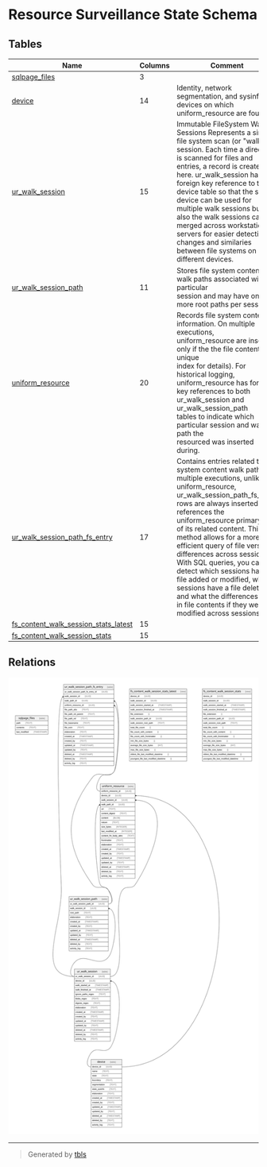 # Resource Surveillance State Schema

## Tables

| Name                                                                            | Columns | Comment                                                                                                                                                                                                                                                                                                                                                                                                                                                                                                                                                | Type  |
| ------------------------------------------------------------------------------- | ------- | ------------------------------------------------------------------------------------------------------------------------------------------------------------------------------------------------------------------------------------------------------------------------------------------------------------------------------------------------------------------------------------------------------------------------------------------------------------------------------------------------------------------------------------------------------ | ----- |
| [sqlpage_files](sqlpage_files.md)                                               | 3       |                                                                                                                                                                                                                                                                                                                                                                                                                                                                                                                                                        | table |
| [device](device.md)                                                             | 14      | Identity, network segmentation, and sysinfo for devices on which uniform_resource are found                                                                                                                                                                                                                                                                                                                                                                                                                                                            | table |
| [ur_walk_session](ur_walk_session.md)                                           | 15      | Immutable FileSystem Walk Sessions Represents a single file system scan (or  "walk") session. Each time a directory is scanned for files and entries, a  record is created here. ur_walk_session has a foreign key reference to the  device table so that the same device can be used for multiple walk sessions  but also the walk sessions can be merged across workstations / servers for easier  detection of changes and similaries between file systems on different devices.                                                                    | table |
| [ur_walk_session_path](ur_walk_session_path.md)                                 | 11      | Stores file system content walk paths associated with a particular<br>session and may have one or more root paths per session.                                                                                                                                                                                                                                                                                                                                                                                                                         | table |
| [uniform_resource](uniform_resource.md)                                         | 20      | Records file system content information. On multiple executions,<br>uniform_resource are inserted only if the the file content (see unique <br>index for details). For historical logging, uniform_resource has foreign<br>key references to both ur_walk_session and ur_walk_session_path<br>tables to indicate which particular session and walk path the<br>resourced was inserted during.                                                                                                                                                          | table |
| [ur_walk_session_path_fs_entry](ur_walk_session_path_fs_entry.md)               | 17      | Contains entries related to file system content walk paths. On multiple executions,  unlike uniform_resource, ur_walk_session_path_fs_entry rows are always inserted and   references the uniform_resource primary key of its related content.  This method allows for a more efficient query of file version differences across  sessions. With SQL queries, you can detect which sessions have a file added or modified,   which sessions have a file deleted, and what the differences are in file contents  if they were modified across sessions. | table |
| [fs_content_walk_session_stats_latest](fs_content_walk_session_stats_latest.md) | 15      |                                                                                                                                                                                                                                                                                                                                                                                                                                                                                                                                                        | view  |
| [fs_content_walk_session_stats](fs_content_walk_session_stats.md)               | 15      |                                                                                                                                                                                                                                                                                                                                                                                                                                                                                                                                                        | view  |

## Relations

![er](schema.svg)

---

> Generated by [tbls](https://github.com/k1LoW/tbls)
